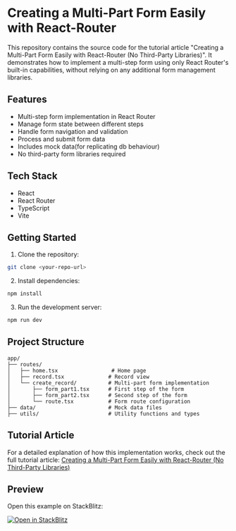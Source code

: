 # Creating a Multi-Part Form Easily with React-Router

This repository contains the source code for the tutorial article "Creating a Multi-Part Form Easily with React-Router (No Third-Party Libraries)". It demonstrates how to implement a multi-step form using only React Router's built-in capabilities, without relying on any additional form management libraries.

## Features

- Multi-step form implementation in React Router
- Manage form state between different steps
- Handle form navigation and validation
- Process and submit form data
- Includes mock data(for replicating db behaviour)
- No third-party form libraries required

## Tech Stack

- React
- React Router
- TypeScript
- Vite

## Getting Started

1. Clone the repository:

```bash
git clone <your-repo-url>
```

2. Install dependencies:

```bash
npm install
```

3. Run the development server:

```bash
npm run dev
```

## Project Structure

```
app/
├── routes/
│   ├── home.tsx                 # Home page
│   ├── record.tsx              # Record view
│   └── create_record/          # Multi-part form implementation
│       ├── form_part1.tsx      # First step of the form
│       ├── form_part2.tsx      # Second step of the form
│       └── route.tsx           # Form route configuration
├── data/                       # Mock data files
├── utils/                      # Utility functions and types
```

## Tutorial Article

For a detailed explanation of how this implementation works, check out the full tutorial article: [Creating a Multi-Part Form Easily with React-Router (No Third-Party Libraries)](article-url)

## Preview

Open this example on StackBlitz:

[![Open in StackBlitz](https://developer.stackblitz.com/img/open_in_stackblitz.svg)](https://stackblitz.com/~/github.com/Azfar731/multi_part_form)